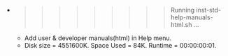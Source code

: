 * >>>>>>>>> Running inst-std-help-manuals-html.sh ...
  * Add user & developer manuals(html) in Help menu.
  * Disk size = 4551600K. Space Used = 84K. Runtime = 00:00:00:01.
